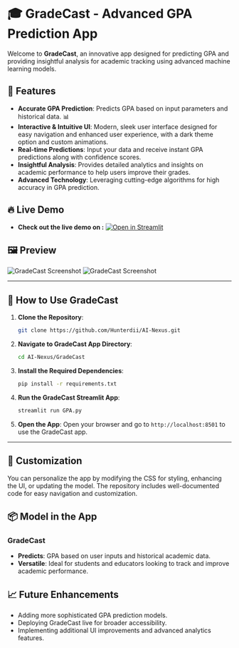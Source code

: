 # 🎓 GradeCast - Advanced GPA Prediction App

Welcome to **GradeCast**, an innovative app designed for predicting GPA and providing insightful analysis for academic tracking using advanced machine learning models.

## 🌟 Features

- **Accurate GPA Prediction**: Predicts GPA based on input parameters and historical data. 📊
- **Interactive & Intuitive UI**: Modern, sleek user interface designed for easy navigation and enhanced user experience, with a dark theme option and custom animations.
- **Real-time Predictions**: Input your data and receive instant GPA predictions along with confidence scores.
- **Insightful Analysis**: Provides detailed analytics and insights on academic performance to help users improve their grades.
- **Advanced Technology**: Leveraging cutting-edge algorithms for high accuracy in GPA prediction.

## 🔥 Live Demo

- **Check out the live demo on :** [![Open in Streamlit](https://static.streamlit.io/badges/streamlit_badge_black_white.svg)](https://gradecast.streamlit.app/)

## 🖼️ Preview

![GradeCast Screenshot](https://github.com/user-attachments/assets/3edb12e1-1315-4b7c-b276-32702cc81c2b)
![GradeCast Screenshot](https://github.com/user-attachments/assets/7a3aefd3-b4d4-455f-b0b7-5c1a261db09a)


---

## 🚀 How to Use GradeCast

1. **Clone the Repository**:
   ```bash
   git clone https://github.com/Hunterdii/AI-Nexus.git
   ```

2. **Navigate to GradeCast App Directory**:
   ```bash
   cd AI-Nexus/GradeCast
   ```

3. **Install the Required Dependencies**:
   ```bash
   pip install -r requirements.txt
   ```

4. **Run the GradeCast Streamlit App**:
   ```bash
   streamlit run GPA.py
   ```

5. **Open the App**: Open your browser and go to `http://localhost:8501` to use the GradeCast app.

---

## 🎨 Customization

You can personalize the app by modifying the CSS for styling, enhancing the UI, or updating the model. The repository includes well-documented code for easy navigation and customization.

## 📦 Model in the App

### **GradeCast**
- **Predicts**: GPA based on user inputs and historical academic data.
- **Versatile**: Ideal for students and educators looking to track and improve academic performance.

## 📈 Future Enhancements

- Adding more sophisticated GPA prediction models.
- Deploying GradeCast live for broader accessibility.
- Implementing additional UI improvements and advanced analytics features.